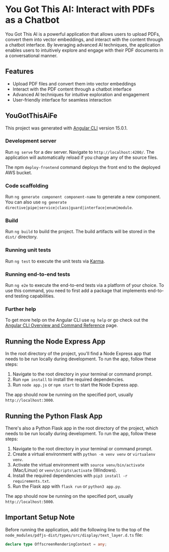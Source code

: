 # You Got This AI: Interact with PDFs as a Chatbot

You Got This AI is a powerful application that allows users to upload PDFs, convert them into vector embeddings, and interact with the content through a chatbot interface. By leveraging advanced AI techniques, the application enables users to intuitively explore and engage with their PDF documents in a conversational manner.

## Features

- Upload PDF files and convert them into vector embeddings
- Interact with the PDF content through a chatbot interface
- Advanced AI techniques for intuitive exploration and engagement
- User-friendly interface for seamless interaction

## YouGotThisAiFe

This project was generated with [Angular CLI](https://github.com/angular/angular-cli) version 15.0.1.

### Development server

Run `ng serve` for a dev server. Navigate to `http://localhost:4200/`. The application will automatically reload if you change any of the source files.


The npm `deploy-frontend` command deploys the front end to the deployed AWS bucket.


### Code scaffolding

Run `ng generate component component-name` to generate a new component. You can also use `ng generate directive|pipe|service|class|guard|interface|enum|module`.

### Build

Run `ng build` to build the project. The build artifacts will be stored in the `dist/` directory.

### Running unit tests

Run `ng test` to execute the unit tests via [Karma](https://karma-runner.github.io).

### Running end-to-end tests

Run `ng e2e` to execute the end-to-end tests via a platform of your choice. To use this command, you need to first add a package that implements end-to-end testing capabilities.

### Further help

To get more help on the Angular CLI use `ng help` or go check out the [Angular CLI Overview and Command Reference](https://angular.io/cli) page.

## Running the Node Express App

In the root directory of the project, you'll find a Node Express app that needs to be run locally during development. To run the app, follow these steps:

1. Navigate to the root directory in your terminal or command prompt.
2. Run `npm install` to install the required dependencies.
3. Run `node app.js` or `npm start` to start the Node Express app.

The app should now be running on the specified port, usually `http://localhost:3000`.

## Running the Python Flask App

There's also a Python Flask app in the root directory of the project, which needs to be run locally during development. To run the app, follow these steps:

1. Navigate to the root directory in your terminal or command prompt.
2. Create a virtual environment with `python -m venv venv` or `virtualenv venv`.
3. Activate the virtual environment with `source venv/bin/activate` (Mac/Linux) or `venv\Scripts\activate` (Windows).
4. Install the required dependencies with `pip3 install -r requirements.txt`.
5. Run the Flask app with `flask run` or `python3 app.py`.

The app should now be running on the specified port, usually `http://localhost:5000`.

## Important Setup Note

Before running the application, add the following line to the top of the `node_modules/pdfjs-dist/types/src/display/text_layer.d.ts` file:

```typescript
declare type OffscreenRenderingContext = any;
```
